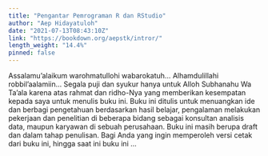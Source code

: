 ```yaml
---
title: "Pengantar Pemrograman R dan RStudio"
author: "Aep Hidayatuloh"
date: "2021-07-13T08:43:10Z"
link: "https://bookdown.org/aepstk/intror/"
length_weight: "14.4%"
pinned: false
---
```


Assalamu’alaikum warohmatullohi wabarokatuh… Alhamdulillahi robbil’aalamiin… Segala puji dan syukur hanya untuk Alloh Subhanahu Wa Ta’ala karena atas rahmat dan ridho-Nya yang memberikan kesempatan kepada saya untuk menulis buku ini. Buku ini ditulis untuk menuangkan ide dan berbagi pengetahuan berdasarkan hasil belajar, pengalaman melakukan pekerjaan dan penelitian di beberapa bidang sebagai konsultan analisis data, maupun karyawan di sebuah perusahaan. Buku ini masih berupa draft dan dalam tahap penulisan. Bagi Anda yang ingin memperoleh versi cetak dari buku ini, hingga saat ini buku ini ...
